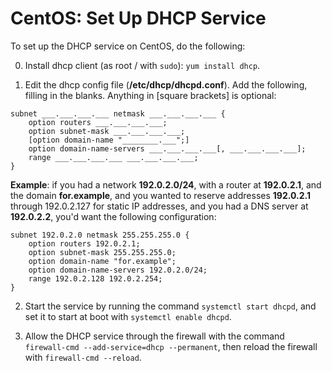 <!--
SPDX-FileCopyrightText: 2020 - 2022 Eli Array Minkoff

SPDX-License-Identifier: MIT
-->

# CentOS: Set Up DHCP Service

To set up the DHCP service on CentOS, do the following:

0. Install dhcp client (as root / with `sudo`): `yum install dhcp`.

1. Edit the dhcp config file (**/etc/dhcp/dhcpd.conf**). Add the following, filling in the blanks. Anything in [square brackets] is optional:

```
subnet ___.___.___.___ netmask ___.___.___.___ {
    option routers ___.___.___.___;
    option subnet-mask ___.___.___.___;
    [option domain-name "________.___";]
    option domain-name-servers ___.___.___.___[, ___.___.___.___];
    range ___.___.___.___ ___.___.___.___;
}
```

**Example**: if you had a network **192.0.2.0/24**, with a router at **192.0.2.1**, and the domain **for<nolink>.example**, and you wanted to reserve addresses **192.0.2.1** through 192.0.2.127 for static IP addresses, and you had a DNS server at **192.0.2.2**, you'd want the following configuration:

```
subnet 192.0.2.0 netmask 255.255.255.0 {
    option routers 192.0.2.1;
    option subnet-mask 255.255.255.0;
    option domain-name "for.example";
    option domain-name-servers 192.0.2.0/24;
    range 192.0.2.128 192.0.2.254;
}
```
2. Start the service by running the command `systemctl start dhcpd`, and set it to start at boot with `systemctl enable dhcpd`.

3. Allow the DHCP service through the firewall with the command `firewall-cmd --add-service=dhcp --permanent`, then reload the firewall with `firewall-cmd --reload`.
